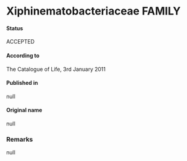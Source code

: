 Xiphinematobacteriaceae FAMILY
=======

#### Status
ACCEPTED

#### According to
The Catalogue of Life, 3rd January 2011

#### Published in
null

#### Original name
null

### Remarks
null